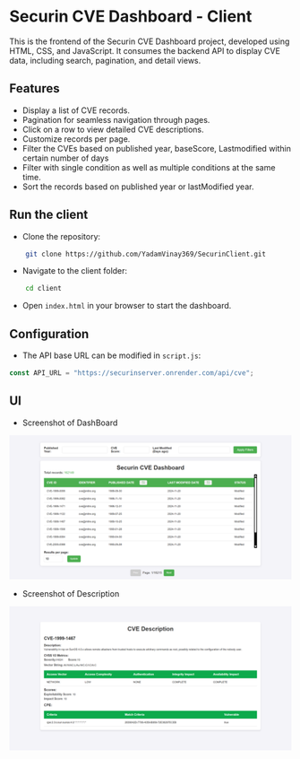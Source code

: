 # Securin CVE Dashboard - Client

This is the frontend of the Securin CVE Dashboard project, developed using HTML, CSS, and JavaScript. It consumes the backend API to display CVE data, including search, pagination, and detail views.

## Features

- Display a list of CVE records.
- Pagination for seamless navigation through pages.
- Click on a row to view detailed CVE descriptions.
- Customize records per page.
- Filter the CVEs based on published year, baseScore, Lastmodified within certain number of days
- Filter with single condition as well as multiple conditions at the same time.
- Sort the records based on published year or lastModified year.

## Run the client

- Clone the repository:

```bash
    git clone https://github.com/YadamVinay369/SecurinClient.git
```

- Navigate to the client folder:

```bash
    cd client
```

- Open `index.html` in your browser to start the dashboard.

## Configuration

- The API base URL can be modified in `script.js`:

```javascript
const API_URL = "https://securinserver.onrender.com/api/cve";
```

## UI

- Screenshot of DashBoard

![Screenshot of Dashboard](./assets/Dashboard.png)

- Screenshot of Description

![Screenshot of Description](./assets/Description.png)
